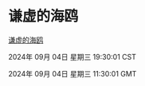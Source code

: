 # 谦虚的海鸥
[谦虚的海鸥](http://219.139.196.164:56308/qxdho/course/base/hotlink/index.php)

2024年 09月 04日 星期三 19:30:01 CST

2024年 09月 04日 星期三 11:30:01 GMT
